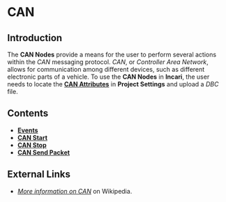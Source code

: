 # CAN

## Introduction

The **CAN Nodes** provide a means for the user to perform several actions within the _CAN_ messaging protocol. _CAN_, or _Controller Area Network_, allows for communication among different devices, such as different electronic parts of a vehicle. To use the **CAN Nodes** in **Incari**, the user needs to locate the [**CAN Attributes**](https://docs.incari.com/incari-studio/v/2021.3/modules/project-settings#can) in **Project Settings** and upload a _DBC_ file.

## Contents

* [**Events**](events/)
* [**CAN Start**](canstart.md)
* [**CAN Stop**](canstop.md)
* [**CAN Send Packet**](cansendpacket.md)

## External Links

* [_More information on CAN_](https://en.wikipedia.org/wiki/CAN_bus) on Wikipedia.

